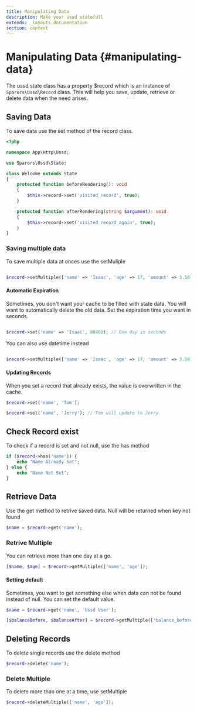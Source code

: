 ```yaml
---
title: Manipulating Data
description: Make your ussd statefull
extends: _layouts.documentation
section: content
---
```

# Manipulating Data {#manipulating-data}

The ussd state class has a property $record which is an instance of `Sparors\Ussd\Record` class. This will help you save, update, retrieve or delete data when the need arises.

## Saving Data

To save data use the set method of the record class.

```php
<?php

namespace App\Http\Ussd;

use Sparors\Ussd\State;

class Welcome extends State
{
    protected function beforeRendering(): void
    {
        $this->record->set('visited_record', true);
    }

    protected function afterRendering(string $argument): void
    {
        $this->record->set('visited_record_again', true);
    }
}
```

### Saving multiple data

To save multiple data at onces use the setMuliple

```php

$record->setMultiple(['name' => 'Isaac', 'age' => 17, 'amount' => 3.50]);

```

#### Automatic Expiration

Sometimes, you don't want your cache to be filled with state data. You will want to automatically delete the old data. Set the expiration time you want in seconds.

```php

$record->set('name' => 'Isaac', 86400); // One day in seconds

```

You can also use datetime instead
```php

$record->setMultiple(['name' => 'Isaac', 'age' => 17, 'amount' => 3.50], now()->addDays(7));

```

#### Updating Records

When you set a record that already exists, the value is overwritten in the cache.

```php
$record->set('name', 'Tom');

$record->set('name', 'Jerry'); // Tom will update to Jerry.
```

## Check Record exist

To check if a record is set and not null, use the has method

```php
if ($record->has('name')) {
    echo "Name Already Set";
} else {
    echo "Name Not Set";
}
```

## Retrieve Data

Use the get method to retrive saved data. Null will be returned when key not found

```php
$name = $record->get('name');

```

### Retrive Multiple

You can retrieve more than one day at a go.

```php
[$name, $age] = $record->getMultiple(['name', 'age']);
```

#### Setting default

Sometimes, you want to get something else when data can not be found instead of null. You can set the default value.

```php
$name = $record->get('name', 'Ussd User');

[$balanceBefore, $balanceAfter] = $record->getMultiple(['balance_before', 'balance_after'], 0.00);
```

## Deleting Records

To delete single records use the delete method

```php
$record->delete('name');
```

### Delete Multiple

To delete more than one at a time, use setMultiple

```php
$record->deleteMultiple(['name', 'age']);
```
